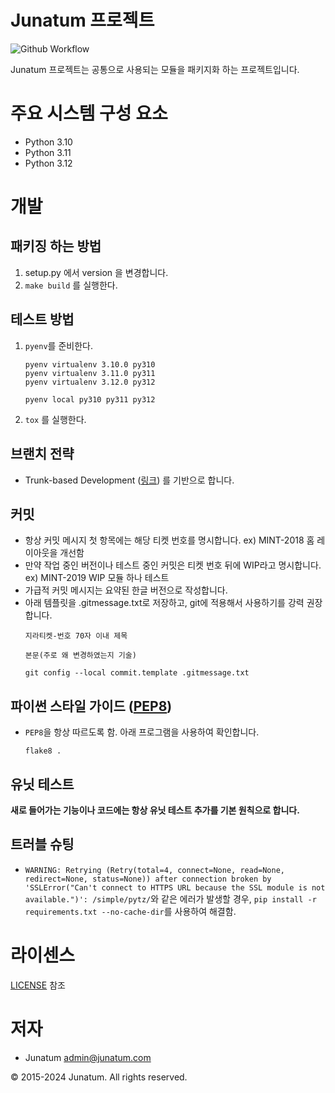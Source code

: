 # Junatum 프로젝트

![Github Workflow](https://github.com/Junatum/junatum/actions/workflows/main.yml/badge.svg)

Junatum 프로젝트는 공통으로 사용되는 모듈을 패키지화 하는 프로젝트입니다.


# 주요 시스템 구성 요소

* Python 3.10
* Python 3.11
* Python 3.12


# 개발

## 패키징 하는 방법

1. setup.py 에서 version 을 변경합니다.
2. `make build` 를 실행한다.

## 테스트 방법

1. `pyenv`를 준비한다.
   ```
   pyenv virtualenv 3.10.0 py310
   pyenv virtualenv 3.11.0 py311
   pyenv virtualenv 3.12.0 py312

   pyenv local py310 py311 py312
   ```
2. `tox` 를 실행한다.

## 브랜치 전략

* Trunk-based Development ([링크](https://www.flagship.io/glossary/trunk-based-development/)) 를 기반으로 합니다.

## 커밋

* 항상 커밋 메시지 첫 항목에는 해당 티켓 번호를 명시합니다. ex) MINT-2018 홈 레이아웃을 개선함
* 만약 작업 중인 버전이나 테스트 중인 커밋은 티켓 번호 뒤에 WIP라고 명시합니다. ex) MINT-2019 WIP 모듈 하나 테스트
* 가급적 커밋 메시지는 요약된 한글 버전으로 작성합니다.
* 아래 템플릿을 .gitmessage.txt로 저장하고, git에 적용해서 사용하기를 강력 권장합니다.
  ```
  지라티켓-번호 70자 이내 제목

  본문(주로 왜 변경하였는지 기술)
  ```
  ```
  git config --local commit.template .gitmessage.txt
  ```

## 파이썬 스타일 가이드 ([PEP8](https://www.python.org/dev/peps/pep-0008/))

* `PEP8`을 항상 따르도록 함. 아래 프로그램을 사용하여 확인합니다.
  ```
  flake8 .
  ```

## 유닛 테스트

**새로 들어가는 기능이나 코드에는 항상 유닛 테스트 추가를 기본 원칙으로 합니다.**

## 트러블 슈팅

* `WARNING: Retrying (Retry(total=4, connect=None, read=None, redirect=None, status=None)) after connection broken by 'SSLError("Can't connect to HTTPS URL because the SSL module is not available.")': /simple/pytz/`와 같은 에러가 발생할 경우, `pip install -r requirements.txt --no-cache-dir`를 사용하여 해결함.


# 라이센스

[LICENSE](LICENSE) 참조


# 저자

* Junatum <admin@junatum.com>

© 2015-2024 Junatum. All rights reserved.

